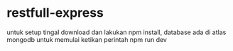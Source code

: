 # restfull-express
untuk setup tingal download dan lakukan npm install, database ada di atlas mongodb
untuk memulai ketikan perintah npm run dev
